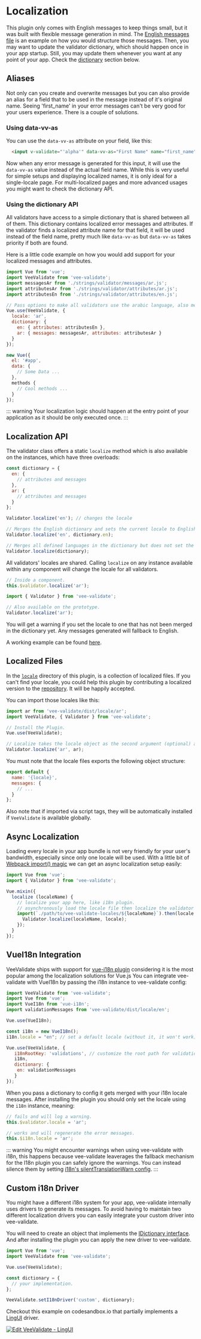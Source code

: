 # Localization

This plugin only comes with English messages to keep things small, but it was built with flexible message generation in mind.
The [English messages file](https://github.com/baianat/vee-validate/blob/master/locale/en.js) is an example on how you would structure those messages. Then, you may want to update the validator dictionary, which should happen once in your app startup. Still, you may update them whenever you want at any point of your app. Check the [dictionary](#using-the-dictionary-api) section below.

## Aliases

Not only can you create and overwrite messages but you can also provide an alias for a field that to be used in the message instead of it's original name. Seeing 'first_name' in your error messages can't be very good for your users experience. There is a couple of solutions.

### Using data-vv-as

You can use the `data-vv-as` attribute on your field, like this:

```html
  <input v-validate="'alpha'" data-vv-as="First Name" name="first_name" type="text">
```

Now when any error message is generated for this input, it will use the `data-vv-as` value instead of the actual field name. While this is very useful for simple setups and displaying localized names, it is only ideal for a single-locale page. For multi-localized pages and more advanced usages you might want to check the dictionary API.

### Using the dictionary API

All validators have access to a simple dictionary that is shared between all of them. This dictionary contains localized error messages and attributes. If the validator finds a localized attribute name for that field, it will be used instead of the field name, pretty much like `data-vv-as` but `data-vv-as` takes priority if both are found.

Here is a little code example on how you would add support for your localized messages and attributes.

```js
import Vue from 'vue';
import VeeValidate from 'vee-validate';
import messagesAr from './strings/validator/messages/ar.js';
import attributesAr from './strings/validator/attributes/ar.js';
import attributesEn from './strings/validator/attributes/en.js';

// Pass options to make all validators use the arabic language, also merge the english and arabic attributes with the internal dictionary.
Vue.use(VeeValidate, {
  locale: 'ar',
  dictionary: {
    en: { attributes: attributesEn },
    ar: { messages: messagesAr, attributes: attributesAr }
  }
});

new Vue({
  el: '#app',
  data: {
    // Some Data ...
  },
  methods {
    // Cool methods ...
  }
});
```

::: warning
Your localization logic should happen at the entry point of your application as it should be only executed once.
:::

## Localization API

The validator class offers a static `localize` method which is also available on the instances, which have three overloads:

```js
const dictionary = {
  en: {
    // attributes and messages
  },
  ar: {
    // attributes and messages
  }
};

Validator.localize('en'); // changes the locale

// Merges the English dictionary and sets the current locale to English.
Validator.localize('en', dictionary.en);

// Merges all defined languages in the dictionary but does not set the current locale.
Validator.localize(dictionary);
```

All validators' locales are shared. Calling `localize` on any instance available within any component will change the locale for all validators.

```js
// Inside a component.
this.$validator.localize('ar');

import { Validator } from 'vee-validate';

// Also available on the prototype.
Validator.localize('ar');
```

You will get a warning if you set the locale to one that has not been merged in the dictionary yet. Any messages generated will fallback to English.

A working example can be found [here](/examples/locale.md).

## Localized Files

In the [`locale`](https://github.com/baianat/vee-validate/tree/master/locale) directory of this plugin, is a collection of localized files. If you can't find your locale, you could help this plugin by contributing a localized version to the [repository](https://github.com/baianat/vee-validate). It will be happily accepted.

You can import those locales like this:

```js
import ar from 'vee-validate/dist/locale/ar';
import VeeValidate, { Validator } from 'vee-validate';

// Install the Plugin.
Vue.use(VeeValidate);

// Localize takes the locale object as the second argument (optional) and merges it.
Validator.localize('ar', ar);
```

You must note that the locale files exports the following object structure:

```js
export default {
  name: '{locale}',
  messages: {
    // ...
  }
};
```

Also note that if imported via script tags, they will be automatically installed if `VeeValidate` is available globally.

## Async Localization

Loading every locale in your app bundle is not very friendly for your user's bandwidth, especially since only one locale will be used. With a little bit of [Webpack import() magic](https://webpack.js.org/guides/code-splitting/#dynamic-imports) we can get an async localization setup easily:

```js
import Vue from 'vue';
import { Validator } from 'vee-validate';

Vue.mixin({
  localize (localeName) {
    // localize your app here, like i18n plugin.
    // asynchronously load the locale file then localize the validator with it.
    import(`./path/to/vee-validate-locales/${localeName}`).then(locale => {
      Validator.localize(localeName, locale);
    });
  }
});

```

## VueI18n Integration

VeeValidate ships with support for [vue-i18n plugin](https://github.com/kazupon/vue-i18n/) considering it is the most popular among the localization solutions for Vue.js You can integrate vee-validate with VueI18n by passing the i18n instance to vee-validate config:

```js
import VeeValidate from 'vee-validate';
import Vue from 'vue';
import VueI18n from 'vue-i18n';
import validationMessages from 'vee-validate/dist/locale/en';

Vue.use(VueI18n);

const i18n = new VueI18n();
i18n.locale = "en"; // set a default locale (without it, it won't work)

Vue.use(VeeValidate, {
   i18nRootKey: 'validations', // customize the root path for validation messages.
   i18n,
   dictionary: {
    en: validationMessages
   }
});
```

When you pass a dictionary to config it gets merged with your i18n locale messages. After installing the plugin you should only set the locale using the `i18n` instance, meaning:

```js
// fails and will log a warning.
this.$validator.locale = 'ar';

// works and will regenerate the error messages.
this.$i18n.locale = 'ar';
```

::: warning
  You might encounter warnings when using vee-validate with i18n, this happens because vee-validate leaverages the fallback mechanism for the I18n plugin you can safely ignore the warnings. You can instead silence them by setting [i18n's silentTranslationWarn config](https://kazupon.github.io/vue-i18n/api/#silenttranslationwarn).
:::

## Custom i18n Driver

You might have a different i18n system for your app, vee-validate internally uses drivers to generate its messages. To avoid having to maintain two different localization drivers you can easily integrate your custom driver into vee-validate.

You will need to create an object that implements the [IDictionary interface](https://github.com/baianat/vee-validate/blob/master/flow/dictionary.js#L12). And after installing the plugin you can apply the new driver to vee-validate.

```js
import Vue from 'vue';
import VeeValidate from 'vee-validate';

Vue.use(VeeValidate);

const dictionary = {
  // your implementation.
};

VeeValidate.setI18nDriver('custom', dictionary);
```

Checkout this example on codesandbox.io that partially implements a [LingUI](https://github.com/lingui/js-lingui) driver.

[![Edit VeeValidate - LingUI](https://codesandbox.io/static/img/play-codesandbox.svg)](https://codesandbox.io/s/q84p09y7p6)
